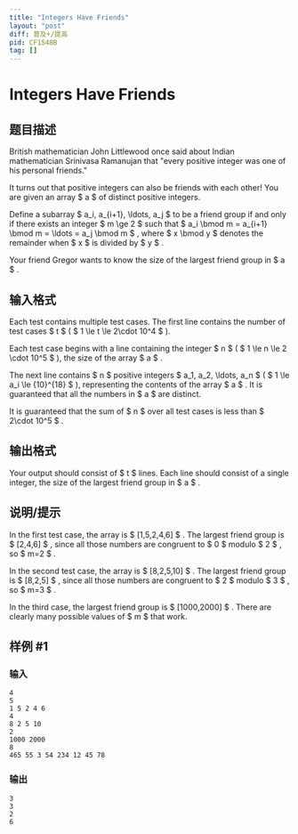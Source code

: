 ```yaml
---
title: "Integers Have Friends"
layout: "post"
diff: 普及+/提高
pid: CF1548B
tag: []
---
```


# Integers Have Friends

## 题目描述

British mathematician John Littlewood once said about Indian mathematician Srinivasa Ramanujan that "every positive integer was one of his personal friends."

It turns out that positive integers can also be friends with each other! You are given an array $ a $ of distinct positive integers.

Define a subarray $ a_i, a_{i+1}, \ldots, a_j $ to be a friend group if and only if there exists an integer $ m \ge 2 $ such that $ a_i \bmod m = a_{i+1} \bmod m = \ldots = a_j \bmod m $ , where $ x \bmod y $ denotes the remainder when $ x $ is divided by $ y $ .

Your friend Gregor wants to know the size of the largest friend group in $ a $ .

## 输入格式

Each test contains multiple test cases. The first line contains the number of test cases $ t $ ( $ 1 \le t \le 2\cdot 10^4 $ ).

Each test case begins with a line containing the integer $ n $ ( $ 1 \le n \le 2 \cdot 10^5 $ ), the size of the array $ a $ .

The next line contains $ n $ positive integers $ a_1, a_2, \ldots, a_n $ ( $ 1 \le a_i \le {10}^{18} $ ), representing the contents of the array $ a $ . It is guaranteed that all the numbers in $ a $ are distinct.

It is guaranteed that the sum of $ n $ over all test cases is less than $ 2\cdot 10^5 $ .

## 输出格式

Your output should consist of $ t $ lines. Each line should consist of a single integer, the size of the largest friend group in $ a $ .

## 说明/提示

In the first test case, the array is $ [1,5,2,4,6] $ . The largest friend group is $ [2,4,6] $ , since all those numbers are congruent to $ 0 $ modulo $ 2 $ , so $ m=2 $ .

In the second test case, the array is $ [8,2,5,10] $ . The largest friend group is $ [8,2,5] $ , since all those numbers are congruent to $ 2 $ modulo $ 3 $ , so $ m=3 $ .

In the third case, the largest friend group is $ [1000,2000] $ . There are clearly many possible values of $ m $ that work.

## 样例 #1

### 输入

```
4
5
1 5 2 4 6
4
8 2 5 10
2
1000 2000
8
465 55 3 54 234 12 45 78
```

### 输出

```
3
3
2
6
```

